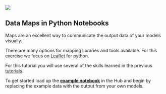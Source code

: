 ![](https://i.imgur.com/nOPUk2j.png)

## Data Maps in Python Notebooks

Maps are an excellent way to communicate the output data of your models visually. 

There are many options for mapping libraries and tools available. For this exercise we focus on [Leaflet](https://leafletjs.com/) for python.

For this tutorial you will use several of the skills learned in the previous [tutorials](https://ironhacks.com/hacks/covid-19-data-science-challenge-spring-2021/tutorials).

To get started load up the [**example notebook**](https://ironhacks.com/notebook-viewer?path=https://raw.githubusercontent.com/ironhacks/Tutorials-COVID-19/master/tutorials-Spring-2021/python/tutorial-5-leaflet-maps.ipynb) in the Hub and begin by replacing the example data with the output from your own models.